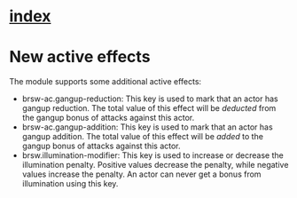 # [index](index.md)

# New active effects

The module supports some additional active effects:

- brsw-ac.gangup-reduction: This key is used to mark that an actor has gangup reduction. The total value of this effect will be *deducted* from the gangup bonus of attacks against this actor.
- brsw-ac.gangup-addition: This key is used to mark that an actor has gangup addition. The total value of this effect will be *added* to the gangup bonus of attacks against this actor.
- brsw.illumination-modifier: This key is used to increase or decrease the illumination penalty. Positive values decrease the penalty, while negative values increase the penalty. An actor can never get a bonus from illumination using this key.